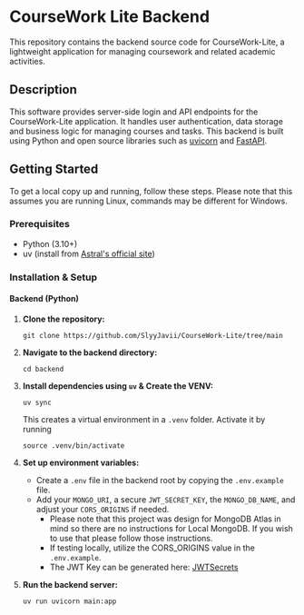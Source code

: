 # CourseWork Lite Backend

This repository contains the backend source code for CourseWork-Lite, a lightweight application for managing coursework and related academic activities.

## Description

This software provides server-side login and API endpoints for the CourseWork-Lite application. It handles user authentication, data storage and business logic for managing courses and tasks. This backend is built using Python and open source libraries such as [uvicorn](https://www.uvicorn.org/) and [FastAPI](https://fastapi.tiangolo.com/).

## Getting Started

To get a local copy up and running, follow these steps. Please note that this assumes you are running Linux, commands may be different for Windows.

### Prerequisites

  * Python (3.10+)
  * uv (install from [Astral's official site](https://github.com/astral-sh/uv))

### Installation & Setup

#### **Backend (Python)**

1.  **Clone the repository:**
    ```
    git clone https://github.com/SlyyJavii/CourseWork-Lite/tree/main
    ```

2.  **Navigate to the backend directory:**
    ```
    cd backend
    ```

4.  **Install dependencies using `uv` & Create the VENV:**

    ```
    uv sync
    ```

    This creates a virtual environment in a `.venv` folder.
    Activate it by running
    ```
    source .venv/bin/activate
    ```

5.  **Set up environment variables:**

      * Create a `.env` file in the backend root by copying the `.env.example` file.
      * Add your `MONGO_URI`, a secure `JWT_SECRET_KEY`, the `MONGO_DB_NAME`, and adjust your `CORS_ORIGINS` if needed.
        * Please note that this project was design for MongoDB Atlas in mind so there are no instructions for Local MongoDB. If you wish to use that please follow those instructions.
        * If testing locally, utilize the CORS_ORIGINS value in the ```.env.example```.
        * The JWT Key can be generated here: [JWTSecrets](https://jwtsecrets.com/#generator)

6.  **Run the backend server:**

    ```sh
    uv run uvicorn main:app
    ```